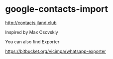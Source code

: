 # google-contacts-import


http://contacts.jland.club

Inspired by Max Osovskiy

You can also find Exporter

https://bitbucket.org/vicimpa/whatsapp-exporter
